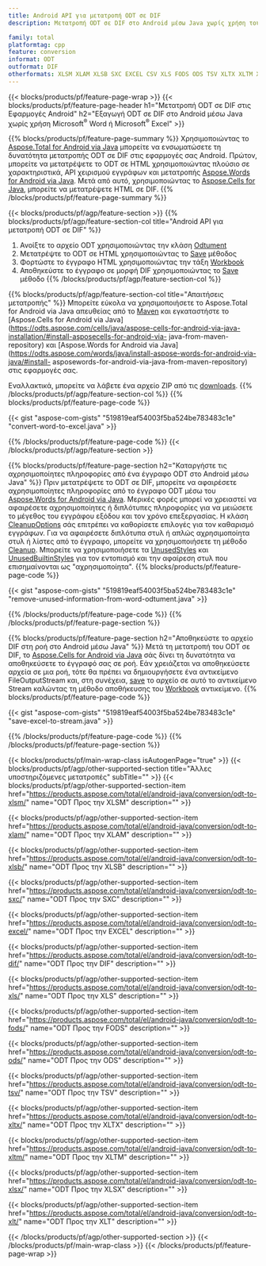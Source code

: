 ```yaml
---
title: Android API για μετατροπή ODT σε DIF
description: Μετατροπή ODT σε DIF στο Android μέσω Java χωρίς χρήση του Microsoft Word ή του Microsoft Excel

family: total
platformtag: cpp
feature: conversion
informat: ODT
outformat: DIF
otherformats: XLSM XLAM XLSB SXC EXCEL CSV XLS FODS ODS TSV XLTX XLTM XLSX XLT
---
```

{{< blocks/products/pf/feature-page-wrap >}}
{{< blocks/products/pf/feature-page-header h1="Μετατροπή ODT σε DIF στις Εφαρμογές Android" h2="Εξαγωγή ODT σε DIF στο Android μέσω Java χωρίς χρήση Microsoft<sup>&reg;</sup> Word ή Microsoft<sup>&reg;</sup> Excel" >}}

{{% blocks/products/pf/feature-page-summary %}}
Χρησιμοποιώντας το [Aspose.Total for Android via Java](https://products.aspose.com/total/android-java/) μπορείτε να ενσωματώσετε τη δυνατότητα μετατροπής ODT σε DIF στις εφαρμογές σας Android. Πρώτον, μπορείτε να μετατρέψετε το ODT σε HTML χρησιμοποιώντας πλούσιο σε χαρακτηριστικά, API χειρισμού εγγράφων και μετατροπής [Aspose.Words for Android via Java](https://products.aspose.com/words/android-java/). Μετά από αυτό, χρησιμοποιώντας το [Aspose.Cells for Java](https://products.aspose.com/cells/android-java/), μπορείτε να μετατρέψετε HTML σε DIF. 
{{% /blocks/products/pf/feature-page-summary  %}}

{{< blocks/products/pf/agp/feature-section >}}
{{% blocks/products/pf/agp/feature-section-col title="Android API για μετατροπή ODT σε DIF" %}}
1. Ανοίξτε το αρχείο ODT χρησιμοποιώντας την κλάση [Odtument](https://reference.aspose.com/words/java/com.aspose.words/Odtument)
2. Μετατρέψτε το ODT σε HTML χρησιμοποιώντας το [Save](https://reference.aspose.com/words/java/com.aspose.words/Odtument#save(java.lang.String,com.aspose.words.SaveOptions) ) μέθοδος
3. Φορτώστε το έγγραφο HTML χρησιμοποιώντας την τάξη [Workbook](https://reference.aspose.com/cells/java/com.aspose.cells/Workbook)
4. Αποθηκεύστε το έγγραφο σε μορφή DIF χρησιμοποιώντας το [Save](https://reference.aspose.com/cells/java/com.aspose.cells/workbook#save(java.lang.String,%20com.aspose.cells.SaveOptions)) μέθοδο
{{% /blocks/products/pf/agp/feature-section-col %}}

{{% blocks/products/pf/agp/feature-section-col title="Απαιτήσεις μετατροπής" %}}
Μπορείτε εύκολα να χρησιμοποιήσετε το Aspose.Total for Android via Java απευθείας από το [Maven](https://repository.aspose.com/webapp/#/artifacts/browse/tree/General/repo/com/aspose/aspose-total) και εγκαταστήστε το [Aspose.Cells for Android via Java](https://odts.aspose.com/cells/java/aspose-cells-for-android-via-java-installation/#install-asposecells-for-android-via- java-from-maven-repository) και [Aspose.Words for Android via Java](https://odts.aspose.com/words/java/install-aspose-words-for-android-via-java/#install- asposewords-for-android-via-java-from-maven-repository) στις εφαρμογές σας.

Εναλλακτικά, μπορείτε να λάβετε ένα αρχείο ZIP από τις [downloads](https://releases.aspose.com/total/androidjava).
{{% /blocks/products/pf/agp/feature-section-col %}}
{{% blocks/products/pf/feature-page-code %}}

{{< gist "aspose-com-gists" "519819eaf54003f5ba524be783483c1e" "convert-word-to-excel.java" >}}



{{% /blocks/products/pf/feature-page-code %}}
{{< /blocks/products/pf/agp/feature-section >}}

{{% blocks/products/pf/feature-page-section  h2="Καταργήστε τις αχρησιμοποίητες πληροφορίες από ένα έγγραφο ODT στο Android μέσω Java" %}}
Πριν μετατρέψετε το ODT σε DIF, μπορείτε να αφαιρέσετε αχρησιμοποίητες πληροφορίες από το έγγραφο ODT μέσω του [Aspose.Words for Android via Java](https://products.aspose.com/words/android-java/). Μερικές φορές μπορεί να χρειαστεί να αφαιρέσετε αχρησιμοποίητες ή διπλότυπες πληροφορίες για να μειώσετε το μέγεθος του εγγράφου εξόδου και τον χρόνο επεξεργασίας. Η κλάση [CleanupOptions](https://reference.aspose.com/words/java/com.aspose.words/CleanupOptions) σάς επιτρέπει να καθορίσετε επιλογές για τον καθαρισμό εγγράφων. Για να αφαιρέσετε διπλότυπα στυλ ή απλώς αχρησιμοποίητα στυλ ή λίστες από το έγγραφο, μπορείτε να χρησιμοποιήσετε τη μέθοδο [Cleanup](https://reference.aspose.com/words/java/com.aspose.words/Odtument#cleanup()). Μπορείτε να χρησιμοποιήσετε τα [UnusedStyles](https://reference.aspose.com/words/java/com.aspose.words/cleanupoptions#UnusedStyles) και [UnusedBuiltinStyles](https://reference.aspose.com/words/java) για τον εντοπισμό και την αφαίρεση στυλ που επισημαίνονται ως "αχρησιμοποίητα".
{{% blocks/products/pf/feature-page-code %}}

{{< gist "aspose-com-gists" "519819eaf54003f5ba524be783483c1e" "remove-unused-information-from-word-odtument.java" >}}

{{% /blocks/products/pf/feature-page-code  %}}
{{% /blocks/products/pf/feature-page-section %}}

{{% blocks/products/pf/feature-page-section  h2="Αποθηκεύστε το αρχείο DIF στη ροή στο Android μέσω Java" %}}
Μετά τη μετατροπή του ODT σε DIF, το [Aspose.Cells for Android via Java](https://products.aspose.com/cells/android-java/) σάς δίνει τη δυνατότητα να αποθηκεύσετε το έγγραφό σας σε ροή. Εάν χρειάζεται να αποθηκεύσετε αρχεία σε μια ροή, τότε θα πρέπει να δημιουργήσετε ένα αντικείμενο FileOutputStream και, στη συνέχεια, [save](https://reference.aspose.com/cells/java/com.aspose.cells/workbook#save(java.io.OutputStream,%20com.aspose.cells.SaveOptions)) το αρχείο σε αυτό το αντικείμενο Stream καλώντας τη μέθοδο αποθήκευσης του [Workbook](https://reference.aspose.com/cells/java/com.aspose.cells/Workbook) αντικείμενο.
{{% blocks/products/pf/feature-page-code %}}

{{< gist "aspose-com-gists" "519819eaf54003f5ba524be783483c1e" "save-excel-to-stream.java" >}}

{{% /blocks/products/pf/feature-page-code  %}}
{{% /blocks/products/pf/feature-page-section %}}

{{< blocks/products/pf/main-wrap-class isAutogenPage="true" >}}
{{< blocks/products/pf/agp/other-supported-section title="Άλλες υποστηριζόμενες μετατροπές" subTitle="" >}}
{{< blocks/products/pf/agp/other-supported-section-item href="https://products.aspose.com/total/el/android-java/conversion/odt-to-xlsm/" name="ODT Προς την XLSM" description="" >}}

{{< blocks/products/pf/agp/other-supported-section-item href="https://products.aspose.com/total/el/android-java/conversion/odt-to-xlam/" name="ODT Προς την XLAM" description="" >}}

{{< blocks/products/pf/agp/other-supported-section-item href="https://products.aspose.com/total/el/android-java/conversion/odt-to-xlsb/" name="ODT Προς την XLSB" description="" >}}

{{< blocks/products/pf/agp/other-supported-section-item href="https://products.aspose.com/total/el/android-java/conversion/odt-to-sxc/" name="ODT Προς την SXC" description="" >}}

{{< blocks/products/pf/agp/other-supported-section-item href="https://products.aspose.com/total/el/android-java/conversion/odt-to-excel/" name="ODT Προς την EXCEL" description="" >}}

{{< blocks/products/pf/agp/other-supported-section-item href="https://products.aspose.com/total/el/android-java/conversion/odt-to-dif/" name="ODT Προς την DIF" description="" >}}

{{< blocks/products/pf/agp/other-supported-section-item href="https://products.aspose.com/total/el/android-java/conversion/odt-to-xls/" name="ODT Προς την XLS" description="" >}}

{{< blocks/products/pf/agp/other-supported-section-item href="https://products.aspose.com/total/el/android-java/conversion/odt-to-fods/" name="ODT Προς την FODS" description="" >}}

{{< blocks/products/pf/agp/other-supported-section-item href="https://products.aspose.com/total/el/android-java/conversion/odt-to-ods/" name="ODT Προς την ODS" description="" >}}

{{< blocks/products/pf/agp/other-supported-section-item href="https://products.aspose.com/total/el/android-java/conversion/odt-to-tsv/" name="ODT Προς την TSV" description="" >}}

{{< blocks/products/pf/agp/other-supported-section-item href="https://products.aspose.com/total/el/android-java/conversion/odt-to-xltx/" name="ODT Προς την XLTX" description="" >}}

{{< blocks/products/pf/agp/other-supported-section-item href="https://products.aspose.com/total/el/android-java/conversion/odt-to-xltm/" name="ODT Προς την XLTM" description="" >}}

{{< blocks/products/pf/agp/other-supported-section-item href="https://products.aspose.com/total/el/android-java/conversion/odt-to-xlsx/" name="ODT Προς την XLSX" description="" >}}

{{< blocks/products/pf/agp/other-supported-section-item href="https://products.aspose.com/total/el/android-java/conversion/odt-to-xlt/" name="ODT Προς την XLT" description="" >}}


{{< /blocks/products/pf/agp/other-supported-section >}}
{{< /blocks/products/pf/main-wrap-class >}}
{{< /blocks/products/pf/feature-page-wrap >}}